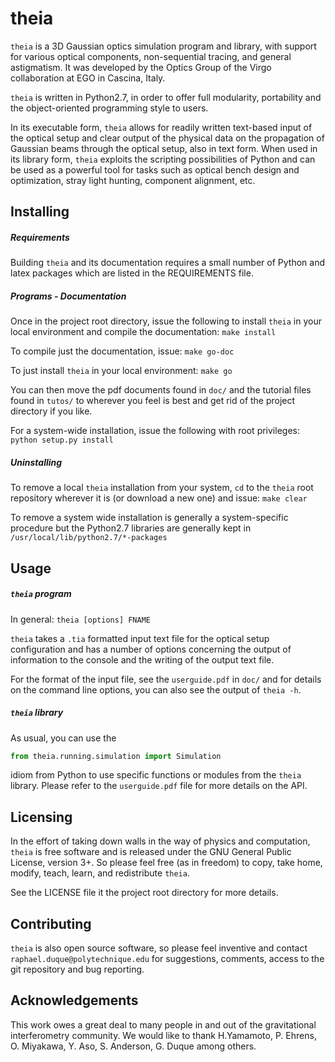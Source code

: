 # theia
`theia` is a 3D Gaussian optics simulation program and library, with support for various optical components, non-sequential tracing, and general astigmatism. It was developed by the Optics Group of the Virgo collaboration at EGO in Cascina, Italy.

`theia` is written in Python2.7, in order to offer full modularity, portability and the object-oriented programming style to users.

In its executable form, `theia` allows for readily written text-based input of the optical setup and clear output of the physical data on the propagation of Gaussian beams through the optical setup, also in text form. When used in its library form, `theia` exploits the scripting possibilities of Python and can be used as a powerful tool for tasks such as optical bench design and optimization, stray light hunting, component alignment, etc.

## Installing
##### Requirements
Building `theia` and its documentation requires a small number of Python and latex packages which are listed in the REQUIREMENTS file.

##### Programs - Documentation
Once in the project root directory, issue the following to install `theia` in your local environment and compile the documentation:
`make install`

To compile just the documentation, issue:
`make go-doc`

To just install `theia` in your local environment:
`make go`

You can then move the pdf documents found in `doc/` and the tutorial files found in `tutos/` to wherever you feel is best and get rid of the project directory if you like.

For a system-wide installation, issue the following with root privileges:
`python setup.py install`

##### Uninstalling
To remove a local `theia` installation from your system, `cd` to the `theia` root repository wherever it is (or download a new one) and issue:
`make clear`

To remove a system wide installation is generally a system-specific procedure but the Python2.7 libraries are generally kept in `/usr/local/lib/python2.7/*-packages`

## Usage
##### `theia` program
In general:
`theia [options] FNAME`

`theia` takes a `.tia` formatted input text file for the optical setup configuration and has a number of options concerning the output of information to the console and the writing of the output text file.

For the format of the input file, see the `userguide.pdf` in `doc/` and for details on the command line options, you can also see the output of `theia -h`.

##### `theia` library
As usual, you can use the
```python
from theia.running.simulation import Simulation
```
idiom from Python to use specific functions or modules from the `theia` library. Please refer to the `userguide.pdf` file for more details on the API.

## Licensing
In the effort of taking down walls in the way of physics and computation, `theia` is free software and is released under the GNU General Public License, version 3+. So please feel free (as in freedom) to copy, take home, modify, teach, learn, and redistribute `theia`.

See the LICENSE file it the project root directory for more details.

## Contributing
`theia` is also open source software, so please feel inventive and contact `raphael.duque@polytechnique.edu` for suggestions, comments, access to the git repository and bug reporting.

## Acknowledgements
This work owes a great deal to many people in and out of the gravitational interferometry community. We would like to thank H.Yamamoto, P. Ehrens, O. Miyakawa, Y. Aso, S. Anderson, G. Duque among others.
